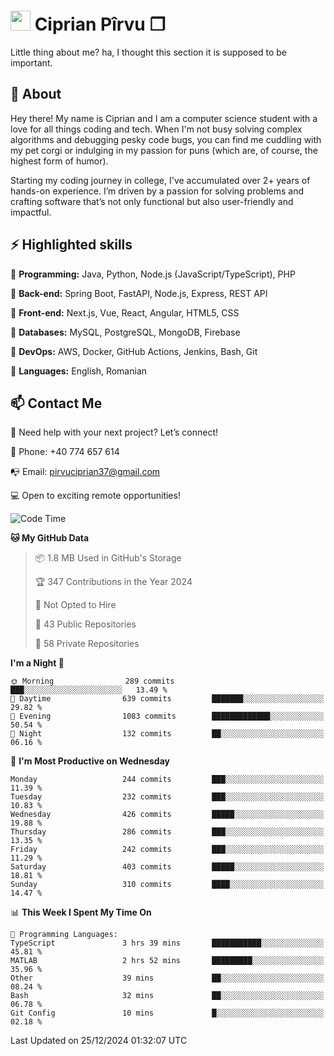 # <img height="32px" src="https://user-images.githubusercontent.com/74038190/216122041-518ac897-8d92-4c6b-9b3f-ca01dcaf38ee.png"> Ciprian Pîrvu ❐ </h1>

Little thing about me? ha, I thought this section it is supposed to be important.

## 🧐 About

Hey there! My name is Ciprian and I am a computer science student with a love for all things coding and tech. When I'm not busy solving complex algorithms and debugging pesky code bugs, you can find me cuddling with my pet corgi or indulging in my passion for puns (which are, of course, the highest form of humor).

Starting my coding journey in college, I've accumulated over 2+ years of hands-on experience. I’m driven by a passion for solving problems and crafting software that’s not only functional but also user-friendly and impactful.


## ⚡ Highlighted skills

🎯 **Programming:** Java, Python, Node.js (JavaScript/TypeScript), PHP

🎯 **Back-end:** Spring Boot, FastAPI, Node.js, Express, REST API

🎯 **Front-end:** Next.js, Vue, React, Angular, HTML5, CSS

🎯 **Databases:** MySQL, PostgreSQL, MongoDB, Firebase

🎯 **DevOps:** AWS, Docker, GitHub Actions, Jenkins, Bash, Git

🎯 **Languages:** English, Romanian



## 📫 Contact Me

🤝 Need help with your next project? Let’s connect!

📱 Phone: +40 774 657 614

📭 Email: pirvuciprian37@gmail.com


💻 Open to exciting remote opportunities!

<!--START_SECTION:waka-->
![Code Time](http://img.shields.io/badge/Code%20Time-2%2C252%20hrs%2037%20mins-blue)

**🐱 My GitHub Data** 

> 📦 1.8 MB Used in GitHub's Storage 
 > 
> 🏆 347 Contributions in the Year 2024
 > 
> 🚫 Not Opted to Hire
 > 
> 📜 43 Public Repositories 
 > 
> 🔑 58 Private Repositories 
 > 
**I'm a Night 🦉** 

```text
🌞 Morning                289 commits         ███░░░░░░░░░░░░░░░░░░░░░░   13.49 % 
🌆 Daytime                639 commits         ███████░░░░░░░░░░░░░░░░░░   29.82 % 
🌃 Evening                1083 commits        █████████████░░░░░░░░░░░░   50.54 % 
🌙 Night                  132 commits         ██░░░░░░░░░░░░░░░░░░░░░░░   06.16 % 
```
📅 **I'm Most Productive on Wednesday** 

```text
Monday                   244 commits         ███░░░░░░░░░░░░░░░░░░░░░░   11.39 % 
Tuesday                  232 commits         ███░░░░░░░░░░░░░░░░░░░░░░   10.83 % 
Wednesday                426 commits         █████░░░░░░░░░░░░░░░░░░░░   19.88 % 
Thursday                 286 commits         ███░░░░░░░░░░░░░░░░░░░░░░   13.35 % 
Friday                   242 commits         ███░░░░░░░░░░░░░░░░░░░░░░   11.29 % 
Saturday                 403 commits         █████░░░░░░░░░░░░░░░░░░░░   18.81 % 
Sunday                   310 commits         ████░░░░░░░░░░░░░░░░░░░░░   14.47 % 
```


📊 **This Week I Spent My Time On** 

```text
💬 Programming Languages: 
TypeScript               3 hrs 39 mins       ███████████░░░░░░░░░░░░░░   45.81 % 
MATLAB                   2 hrs 52 mins       █████████░░░░░░░░░░░░░░░░   35.96 % 
Other                    39 mins             ██░░░░░░░░░░░░░░░░░░░░░░░   08.24 % 
Bash                     32 mins             ██░░░░░░░░░░░░░░░░░░░░░░░   06.78 % 
Git Config               10 mins             █░░░░░░░░░░░░░░░░░░░░░░░░   02.18 % 
```


 Last Updated on 25/12/2024 01:32:07 UTC
<!--END_SECTION:waka-->
